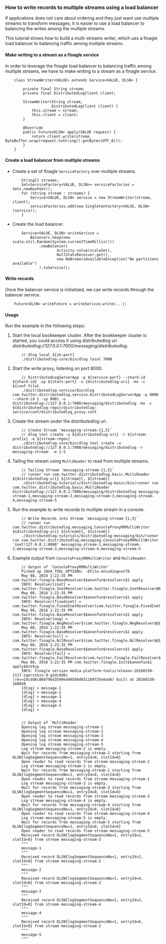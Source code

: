### How to write records to multiple streams using a load balancer

If applications does not care about ordering and they just want use multiple streams to transform messages, it is easier
to use a load balancer to balancing the writes among the multiple streams.

This tutorial shows how to build a multi-streams writer, which ues a finagle load balancer to balancing traffic among multiple streams.

#### Make writing to a stream as a finagle service

In order to leverage the finagle load balancer to balancing traffic among multiple streams, we have to make writing
to a stream as a finagle service.

```
    class StreamWriter<VALUE> extends Service<VALUE, DLSN> {

        private final String stream;
        private final DistributedLogClient client;

        StreamWriter(String stream,
                     DistributedLogClient client) {
            this.stream = stream;
            this.client = client;
        }

        @Override
        public Future<DLSN> apply(VALUE request) {
            return client.write(stream, ByteBuffer.wrap(request.toString().getBytes(UTF_8)));
        }
    } 
```

#### Create a load balancer from multiple streams

-   Create a set of finagle `ServiceFactory` over multiple streams.
    ```
        String[] streams;
        Set<ServiceFactory<VALUE, DLSN>> serviceFactories = Sets.newHashSet();
        for (String stream : streams) {
            Service<VALUE, DLSN> service = new StreamWriter(stream, client);
            serviceFactories.add(new SingletonFactory<VALUE, DLSN>(service));
        }
    ```  

-   Create the load balancer.
    ```
        Service<VALUE, DLSN> writeSerivce =
            Balancers.heap(new scala.util.Random(System.currentTimeMillis()))
                .newBalancer(
                        Activity.value(scalaSet),
                        NullStatsReceiver.get(),
                        new NoBrokersAvailableException("No partitions available")
                ).toService();
    ```

#### Write records

Once the balancer service is initialized, we can write records through the balancer service.

```
    Future<DLSN> writeFuture = writeSerivce.write(...);
```


#### Usage

Run the example in the following steps:

1.  Start the local bookkeeper cluster. After the bookkeeper cluster is started, you could access
    it using distributedlog uri *distributedlog://127.0.0.1:7000/messaging/distributedlog*.

    ```
        // dlog local ${zk-port}
        ./distributedlog-core/bin/dlog local 7000
    ```

2.  Start the write proxy, listening on port 8000.
    ```
        // DistributedLogServerApp -p ${service-port} --shard-id ${shard-id} -sp ${stats-port} -u {distributedlog-uri} -mx -c ${conf-file}
        ./distributedlog-service/bin/dlog com.twitter.distributedlog.service.DistributedLogServerApp -p 8000 --shard-id 1 -sp 8001 -u distributedlog://127.0.0.1:7000/messaging/distributedlog -mx -c ${distributedlog-repo}/distributedlog-service/conf/distributedlog_proxy.conf
    ```

3.  Create the stream under the distributedlog uri.

    ```
        // Create Stream `messaging-stream-{1,5}`
        // dlog tool create -u ${distributedlog-uri} -r ${stream-prefix} -e ${stream-regex}
        ./distributedlog-core/bin/dlog tool create -u distributedlog://127.0.0.1:7000/messaging/distributedlog -r messaging-stream- -e 1-5
    ```

4.  Tailing the stream using `MultiReader` to read from multiple streams.
    ```
        // Tailing Stream `messaging-stream-{1,5}`
        // runner run com.twitter.distributedlog.basic.MultiReader ${distributedlog-uri} ${stream}[, ${stream}]
        ./distributedlog-tutorials/distributedlog-basic/bin/runner run com.twitter.distributedlog.basic.MultiReader distributedlog://127.0.0.1:7000/messaging/distributedlog messaging-stream-1,messaging-stream-2,messaging-stream-3,messaging-stream-4,messaging-stream-5
    ```

6.  Run the example to write records to multiple stream in a console.
    ```
        // Write Records into Stream `messaging-stream-{1,5}`
        // runner run com.twitter.distributedlog.messaging.ConsoleProxyRRMultiWriter ${distributedlog-uri} ${stream}[, ${stream}]
        ./distributedlog-tutorials/distributedlog-messaging/bin/runner run com.twitter.distributedlog.messaging.ConsoleProxyRRMultiWriter 'inet!127.0.0.1:8000' messaging-stream-1,messaging-stream-2,messaging-stream-3,messaging-stream-4,messaging-stream-5
    ```

7.  Example output from `ConsoleProxyRRMultiWriter` and `MultiReader`.
    ```
        // Output of `ConsoleProxyRRMultiWriter`
        Picked up JAVA_TOOL_OPTIONS: -Dfile.encoding=utf8
        May 08, 2016 1:22:35 PM com.twitter.finagle.BaseResolver$$anonfun$resolvers$1 apply
        INFO: Resolver[inet] = com.twitter.finagle.InetResolver(com.twitter.finagle.InetResolver@6c4cbf96)
        May 08, 2016 1:22:35 PM com.twitter.finagle.BaseResolver$$anonfun$resolvers$1 apply
        INFO: Resolver[fixedinet] = com.twitter.finagle.FixedInetResolver(com.twitter.finagle.FixedInetResolver@57052dc3)
        May 08, 2016 1:22:35 PM com.twitter.finagle.BaseResolver$$anonfun$resolvers$1 apply
        INFO: Resolver[neg] = com.twitter.finagle.NegResolver$(com.twitter.finagle.NegResolver$@14ff89d7)
        May 08, 2016 1:22:35 PM com.twitter.finagle.BaseResolver$$anonfun$resolvers$1 apply
        INFO: Resolver[nil] = com.twitter.finagle.NilResolver$(com.twitter.finagle.NilResolver$@14b28d06)
        May 08, 2016 1:22:35 PM com.twitter.finagle.BaseResolver$$anonfun$resolvers$1 apply
        INFO: Resolver[fail] = com.twitter.finagle.FailResolver$(com.twitter.finagle.FailResolver$@56488f87)
        May 08, 2016 1:22:35 PM com.twitter.finagle.Init$$anonfun$1 apply$mcV$sp
        INFO: Finagle version media-platform-tools/release-20160330-1117-sgerstein-9-g2dcdd6c (rev=2dcdd6c866f9bd3599ed49568d651189735e8ad6) built at 20160330-160058
        [dlog] > message-1
        [dlog] > message-2
        [dlog] > message-3
        [dlog] > message-4
        [dlog] > message-5
        [dlog] >


        // Output of `MultiReader`
        Opening log stream messaging-stream-1
        Opening log stream messaging-stream-2
        Opening log stream messaging-stream-3
        Opening log stream messaging-stream-4
        Opening log stream messaging-stream-5
        Log stream messaging-stream-2 is empty.
        Wait for records from messaging-stream-2 starting from DLSN{logSegmentSequenceNo=1, entryId=0, slotId=0}
        Open reader to read records from stream messaging-stream-2
        Log stream messaging-stream-1 is empty.
        Wait for records from messaging-stream-1 starting from DLSN{logSegmentSequenceNo=1, entryId=0, slotId=0}
        Open reader to read records from stream messaging-stream-1
        Log stream messaging-stream-3 is empty.
        Wait for records from messaging-stream-3 starting from DLSN{logSegmentSequenceNo=1, entryId=0, slotId=0}
        Open reader to read records from stream messaging-stream-3
        Log stream messaging-stream-4 is empty.
        Wait for records from messaging-stream-4 starting from DLSN{logSegmentSequenceNo=1, entryId=0, slotId=0}
        Open reader to read records from stream messaging-stream-4
        Log stream messaging-stream-5 is empty.
        Wait for records from messaging-stream-5 starting from DLSN{logSegmentSequenceNo=1, entryId=0, slotId=0}
        Open reader to read records from stream messaging-stream-5
        Received record DLSN{logSegmentSequenceNo=1, entryId=2, slotId=0} from stream messaging-stream-3
        """
        message-1
        """
        Received record DLSN{logSegmentSequenceNo=1, entryId=2, slotId=0} from stream messaging-stream-2
        """
        message-2
        """
        Received record DLSN{logSegmentSequenceNo=1, entryId=4, slotId=0} from stream messaging-stream-2
        """
        message-3
        """
        Received record DLSN{logSegmentSequenceNo=1, entryId=2, slotId=0} from stream messaging-stream-4
        """
        message-4
        """
        Received record DLSN{logSegmentSequenceNo=1, entryId=6, slotId=0} from stream messaging-stream-2
        """
        message-5
        """
    ```
